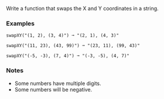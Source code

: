 Write a function that swaps the X and Y coordinates in a string.


### Examples ###
    swapXY("(1, 2), (3, 4)") ➞ "(2, 1), (4, 3)"

    swapXY("(11, 23), (43, 99)") ➞ "(23, 11), (99, 43)"

    swapXY("(-5, -3), (7, 4)") ➞ "(-3, -5), (4, 7)"


### Notes ###
*   Some numbers have multiple digits.
*   Some numbers will be negative.